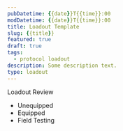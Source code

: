 ```yaml
---
pubDatetime: {{date}}T{{time}}:00
modDatetime: {{date}}T{{time}}:00
title: Loadout Template
slug: {{title}}
featured: true
draft: true
tags:
  - protocol loadout
description: Some description text.
type: loadout
---
```


Loadout Review

- Unequipped
- Equipped
- Field Testing
